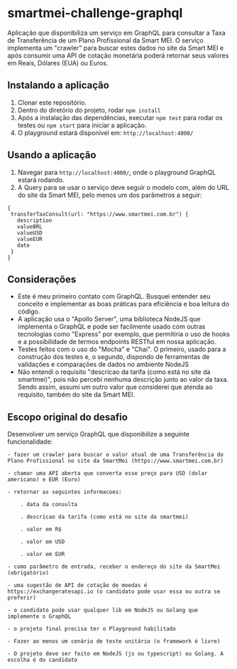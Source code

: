 # smartmei-challenge-graphql

Aplicação que disponibiliza um serviço em GraphQL para consultar a Taxa de Transferência de um Plano Profissional da Smart MEI.
O serviço implementa um "crawler" para buscar estes dados no site da Smart MEI e após consumir uma API de cotação monetária poderá retornar seus valores em Reais, Dólares (EUA) ou Euros. 

## Instalando a aplicação

1. Clonar este repositório.
2. Dentro do diretório do projeto, rodar `npm install` 
3. Após a instalação das dependências, executar `npm test` para rodar os testes ou `npm start` para iniciar a aplicação.
4. O playground estará disponível em: `http://localhost:4000/`

## Usando a aplicação

1. Navegar para `http://localhost:4000/`, onde o playground GraphQL estará rodando.
2. A Query para se usar o serviço deve seguir o modelo com, além do URL do site da Smart MEI, pelo menos um dos parâmetros a seguir:
 ```
 {
  transferTaxConsult(url: "https://www.smartmei.com.br") {
    description
    valueBRL
    valueUSD
    valueEUR
    date
  }
}
```


## Considerações

- Este é meu primeiro contato com GraphQL. Busquei entender seu conceito e implementar as boas práticas para eficiência e boa leitura do código.
- A aplicação usa o "Apollo Server", uma biblioteca NodeJS que implementa o GraphQL e pode ser facilmente usado com outras tecnologias como "Express" por exemplo, que permitiria o uso de hooks e a possibilidade de termos endpoints RESTful em nossa aplicação.
- Testes feitos com o uso do "Mocha" e "Chai". O primeiro, usado para a construção dos testes e, o segundo, dispondo de ferramentas de validações e comparações de dados no ambiente NodeJS
- Não entendi o requisito "descricao da tarifa (como está no site da smartmei)", pois não percebi nenhuma descrição junto ao valor da taxa. Sendo assim, assumi um outro valor que considerei que atenda ao requisito, também do site da Smart MEI.

## Escopo original do desafio

Desenvolver um serviço GraphQL que disponibilize a seguinte funcionalidade:

    - fazer um crawler para buscar o valor atual de uma Transferência do Plano Profissional no site da SmartMei (https://www.smartmei.com.br)

    - chamar uma API aberta que converta esse preço para USD (dolar americano) e EUR (Euro)

    - retornar as seguintes informacoes:

        . data da consulta

        . descricao da tarifa (como está no site da smartmei)

        . valor em R$

        . valor em USD

        . valor em EUR

    - como parâmetro de entrada, receber o endereço do site da SmartMei (obrigatório)

    - uma sugestão de API de cotação de moedas é https://exchangeratesapi.io (o candidato pode usar essa ou outra se preferir)

    - o candidato pode usar qualquer lib em NodeJS ou Golang que implemente o GraphQL

    - o projeto final precisa ter o Playground habilitado

    - Fazer ao menos um cenário de teste unitário (o framework é livre)

    - O projeto deve ser feito em NodeJS (js ou typescript) ou Golang. A escolha é do candidato
